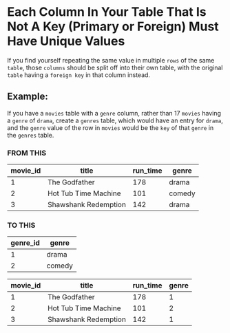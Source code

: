 # Each Column In Your Table That Is Not A Key (Primary or Foreign) Must Have Unique Values
If you find yourself repeating the same value in multiple `rows` of the same `table`, those
`columns` should be split off into their own table, with the original `table` having a `foreign key`
in that column instead.

## Example:
If you have a `movies` table with a `genre` column, rather than 17 `movies` having a `genre` of `drama`,
create a `genres` table, which would have an entry for `drama`, and the `genre` value of the row in `movies` 
would be the `key` of that `genre` in the `genres` table.

### FROM THIS
movie_id | title | run_time | genre
 --- | --- | --- | ---
1 | The Godfather | 178 | drama
2 | Hot Tub Time Machine | 101 | comedy
3 | Shawshank Redemption | 142 | drama

### TO THIS
genre_id | genre
 --- | ---
1 | drama
2 | comedy


movie_id | title | run_time | genre
 --- | --- | --- | ---
1 | The Godfather | 178 | 1
2 | Hot Tub Time Machine | 101 | 2
3 | Shawshank Redemption | 142 | 1